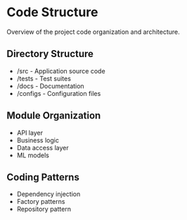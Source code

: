 # Code Structure

Overview of the project code organization and architecture.

## Directory Structure
- /src - Application source code
- /tests - Test suites
- /docs - Documentation
- /configs - Configuration files

## Module Organization
- API layer
- Business logic
- Data access layer
- ML models

## Coding Patterns
- Dependency injection
- Factory patterns
- Repository pattern
